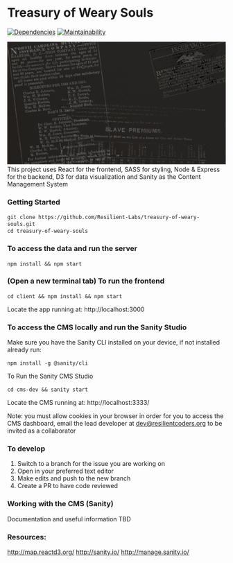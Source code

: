# Treasury of Weary Souls

[![Dependencies](https://img.shields.io/librariesio/github/nyu-dss/treasury-of-weary-souls?style=flat-square)](https://libraries.io/github/nyu-dss/treasury-of-weary-souls) [![Maintainability](https://api.codeclimate.com/v1/badges/219c9aa8937482d00fa0/maintainability)](https://codeclimate.com/github/mnyrop/treasury-of-weary-souls/maintainability)

![App Mock](https://github.com/Resilient-Labs/treasury-of-weary-souls/blob/master/client/src/Intro/img/landing-banner.jpg?raw=true)
This project uses React for the frontend, SASS for styling, Node & Express for the backend, D3 for data visualization and Sanity as the Content Management System

### Getting Started
```
git clone https://github.com/Resilient-Labs/treasury-of-weary-souls.git
cd treasury-of-weary-souls
```

### To access the data and run the server
```
npm install && npm start
```

### (Open a new terminal tab) To run the frontend
```
cd client && npm install && npm start
```
Locate the app running at: http://localhost:3000

### To access the CMS locally and run the Sanity Studio
Make sure you have the Sanity CLI installed on your device, if not installed already run:
```
npm install -g @sanity/cli
```
To Run the Sanity CMS Studio
```
cd cms-dev && sanity start
```
Locate the CMS running at: http://localhost:3333/

Note: you must allow cookies in your browser in order for you to access the CMS dashboard, email the lead developer at dev@resilientcoders.org to be invited as a collaborator

### To develop
1) Switch to a branch for the issue you are working on
2) Open in your preferred text editor
3) Make edits and push to the new branch
4) Create a PR to have code reviewed

### Working with the CMS (Sanity)
Documentation and useful information TBD

### Resources:
http://map.reactd3.org/
http://sanity.io/
http://manage.sanity.io/
